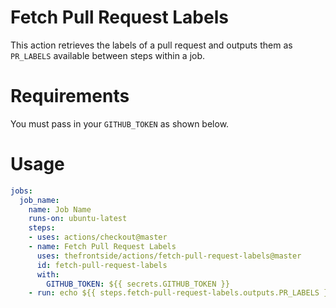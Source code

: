 # Fetch Pull Request Labels
This action retrieves the labels of a pull request and outputs them as `PR_LABELS` available between steps within a job.

# Requirements
You must pass in your `GITHUB_TOKEN` as shown below.

# Usage
```yaml
jobs:
  job_name:
    name: Job Name
    runs-on: ubuntu-latest
    steps:
    - uses: actions/checkout@master
    - name: Fetch Pull Request Labels
      uses: thefrontside/actions/fetch-pull-request-labels@master
      id: fetch-pull-request-labels
      with:
        GITHUB_TOKEN: ${{ secrets.GITHUB_TOKEN }}
    - run: echo ${{ steps.fetch-pull-request-labels.outputs.PR_LABELS }}
```